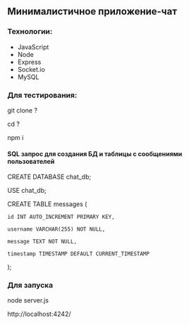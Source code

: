 ## Минималистичное приложение-чат

### Технологии:
- JavaScript
- Node
- Express
- Socket.io
- MySQL

### Для тестирования:

git clone ?

cd ?

npm i

#### SQL запрос для создания БД и таблицы с сообщениями пользователей

CREATE DATABASE chat_db;

USE chat_db;

CREATE TABLE messages (

    id INT AUTO_INCREMENT PRIMARY KEY,

    username VARCHAR(255) NOT NULL,

    message TEXT NOT NULL,

    timestamp TIMESTAMP DEFAULT CURRENT_TIMESTAMP

);

### Для запуска

node server.js

http://localhost:4242/